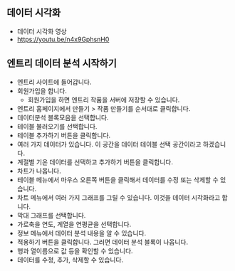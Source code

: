 ## 데이터 시각화 
* 데이터 시각화 영상
* https://youtu.be/n4x9GphsnH0

## 엔트리 데이터 분석 시작하기
* 엔트리 사이트에 들어갑니다.
* 회원가입을 합니다.
  * 회원가입을 하면 엔트리 작품을 서버에 저장할 수 있습니다.
* 엔트리 홈페이지에서 만들기 > 작품 만들기를 순서대로 클릭합니다.
* 데이터분석 블록모음을 선택합니다.
* 테이블 불러오기를 선택합니다.
* 테이블 추가하기 버튼을 클릭합니다.
* 여러 가지 데이터가 있습니다. 이 공간을 데이터 테이블 선택 공간이라고 하겠습니다.
* 계절별 기온 데이터를 선택하고 추가하기 버튼을 클릭합니다.
* 차트가 나옵니다.
* 테이블 메뉴에서 마우스 오른쪽 버튼을 클릭해서 데이터를 수정 또는 삭제할 수 있습니다.
* 차트 메뉴에서 여러 가지 그래프를 그릴 수 있습니다. 이것을 데이터 시각화라고 합니다.
* 막대 그래프를 선택합니다.
* 가로축을 연도, 계열을 연평균을 선택합니다.
* 정보 메뉴에서 데이터 분석 내용을 알 수 있습니다.
* 적용하기 버튼을 클릭합니다. 그러면 데이터 분석 블록이 나옵니다. 
 * 행과 열이름으로 값 등을 확인할 수 있습니다.
 * 데이터를 수정, 추가, 삭제할 수 있습니다.
